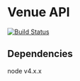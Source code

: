 # Venue API
[![Build Status](https://travis-ci.org/SomethingSexy/cf-venue-api.svg?branch=master)](https://travis-ci.org/SomethingSexy/cf-venue-api)

## Dependencies
node v4.x.x